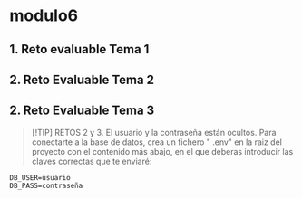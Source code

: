 # modulo6

## 1. Reto evaluable Tema 1
## 2. Reto Evaluable Tema 2
## 2. Reto Evaluable Tema 3
   
   > [!TIP] RETOS 2 y 3. El usuario y la contraseña están ocultos. Para conectarte a la base de datos, crea un fichero " .env" en la raiz del proyecto con el contenido más abajo, en el que deberas introducir las claves correctas que te enviaré:
```
DB_USER=usuario
DB_PASS=contraseña
```
